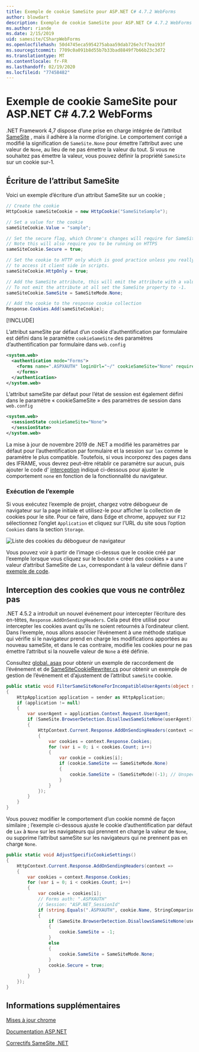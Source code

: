 ```yaml
---
title: Exemple de cookie SameSite pour ASP.NET C# 4.7.2 WebForms
author: blowdart
description: Exemple de cookie SameSite pour ASP.NET C# 4.7.2 WebForms
ms.author: riande
ms.date: 2/15/2019
uid: samesite/CSharpWebForms
ms.openlocfilehash: 50d4745eca5954275abaa59dab726e7cf7ea193f
ms.sourcegitcommit: 7709c0a091b8d55b7b33bad8849f7b66b23c3d72
ms.translationtype: MT
ms.contentlocale: fr-FR
ms.lasthandoff: 02/19/2020
ms.locfileid: "77458482"
---
```

# <a name="samesite-cookie-sample-for-aspnet-472-c-webforms"></a>Exemple de cookie SameSite pour ASP.NET C# 4.7.2 WebForms

.NET Framework 4,7 dispose d’une prise en charge intégrée de l’attribut [SameSite](https://www.owasp.org/index.php/SameSite) , mais il adhère à la norme d’origine.
Le comportement corrigé a modifié la signification de `SameSite.None` pour émettre l’attribut avec une valeur de `None`, au lieu de ne pas émettre la valeur du tout. Si vous ne souhaitez pas émettre la valeur, vous pouvez définir la propriété `SameSite` sur un cookie sur-1.

## <a name="sampleCode"></a>Écriture de l’attribut SameSite

Voici un exemple d’écriture d’un attribut SameSite sur un cookie ;

```c#
// Create the cookie
HttpCookie sameSiteCookie = new HttpCookie("SameSiteSample");

// Set a value for the cookie
sameSiteCookie.Value = "sample";

// Set the secure flag, which Chrome's changes will require for SameSite none.
// Note this will also require you to be running on HTTPS
sameSiteCookie.Secure = true;

// Set the cookie to HTTP only which is good practice unless you really do need
// to access it client side in scripts.
sameSiteCookie.HttpOnly = true;

// Add the SameSite attribute, this will emit the attribute with a value of none.
// To not emit the attribute at all set the SameSite property to -1.
sameSiteCookie.SameSite = SameSiteMode.None;

// Add the cookie to the response cookie collection
Response.Cookies.Add(sameSiteCookie);
```

[!INCLUDE[](~/includes/MTcomments.md)]

L’attribut sameSite par défaut d’un cookie d’authentification par formulaire est défini dans le paramètre `cookieSameSite` des paramètres d’authentification par formulaire dans `web.config` 

```xml
<system.web>
  <authentication mode="Forms">
    <forms name=".ASPXAUTH" loginUrl="~/" cookieSameSite="None" requireSSL="true">
    </forms>
  </authentication>
</system.web>
```

L’attribut sameSite par défaut pour l’état de session est également défini dans le paramètre « cookieSameSite » des paramètres de session dans `web.config`

```xml
<system.web>
  <sessionState cookieSameSite="None">     
  </sessionState>
</system.web>
```

La mise à jour de novembre 2019 de .NET a modifié les paramètres par défaut pour l’authentification par formulaire et la session sur `lax` comme le paramètre le plus compatible. Toutefois, si vous incorporez des pages dans des IFRAME, vous devrez peut-être rétablir ce paramètre sur aucun, puis ajouter le code d' [interception](#interception) indiqué ci-dessous pour ajuster le comportement `none` en fonction de la fonctionnalité du navigateur.

### <a name="running-the-sample"></a>Exécution de l’exemple

Si vous exécutez l’exemple de projet, chargez votre débogueur de navigateur sur la page initiale et utilisez-le pour afficher la collection de cookies pour le site.
Pour ce faire, dans Edge et chrome, appuyez sur `F12` sélectionnez l’onglet `Application` et cliquez sur l’URL du site sous l’option `Cookies` dans la section `Storage`.

![Liste des cookies du débogueur de navigateur](sample/img/BrowserDebugger.png)

Vous pouvez voir à partir de l’image ci-dessus que le cookie créé par l’exemple lorsque vous cliquez sur le bouton « créer des cookies » a une valeur d’attribut SameSite de `Lax`, correspondant à la valeur définie dans l' [exemple de code](#sampleCode).

## <a name="interception"></a>Interception des cookies que vous ne contrôlez pas

.NET 4.5.2 a introduit un nouvel événement pour intercepter l’écriture des en-têtes, `Response.AddOnSendingHeaders`. Cela peut être utilisé pour intercepter les cookies avant qu’ils ne soient retournés à l’ordinateur client. Dans l’exemple, nous allons associer l’événement à une méthode statique qui vérifie si le navigateur prend en charge les modifications apportées au nouveau sameSite, et dans le cas contraire, modifie les cookies pour ne pas émettre l’attribut si la nouvelle valeur de `None` a été définie.

Consultez [global. asax](https://github.com/blowdart/AspNetSameSiteSamples/blob/master/AspNet472CSharpWebForms/Global.asax.cs) pour obtenir un exemple de raccordement de l’événement et de [SameSiteCookieRewriter.cs](https://github.com/blowdart/AspNetSameSiteSamples/blob/master/AspNet472CSharpWebForms/SameSiteCookieRewriter.cs) pour obtenir un exemple de gestion de l’événement et d’ajustement de l’attribut `sameSite` cookie.

```c#
public static void FilterSameSiteNoneForIncompatibleUserAgents(object sender)
{
    HttpApplication application = sender as HttpApplication;
    if (application != null)
    {
        var userAgent = application.Context.Request.UserAgent;
        if (SameSite.BrowserDetection.DisallowsSameSiteNone(userAgent))
        {
            HttpContext.Current.Response.AddOnSendingHeaders(context =>
            {
                var cookies = context.Response.Cookies;
                for (var i = 0; i < cookies.Count; i++)
                {
                    var cookie = cookies[i];
                    if (cookie.SameSite == SameSiteMode.None)
                    {
                        cookie.SameSite = (SameSiteMode)(-1); // Unspecified
                    }
                }
            });
        }
    }
}
```

Vous pouvez modifier le comportement d’un cookie nommé de façon similaire ; l’exemple ci-dessous ajuste le cookie d’authentification par défaut de `Lax` à `None` sur les navigateurs qui prennent en charge la valeur de `None`, ou supprime l’attribut sameSite sur les navigateurs qui ne prennent pas en charge `None`.

```c#
public static void AdjustSpecificCookieSettings()
{
    HttpContext.Current.Response.AddOnSendingHeaders(context =>
    {
        var cookies = context.Response.Cookies;
        for (var i = 0; i < cookies.Count; i++)
        {
            var cookie = cookies[i]; 
            // Forms auth: ".ASPXAUTH"
            // Session: "ASP.NET_SessionId"
            if (string.Equals(".ASPXAUTH", cookie.Name, StringComparison.Ordinal))
            { 
                if (SameSite.BrowserDetection.DisallowsSameSiteNone(userAgent))
                {
                    cookie.SameSite = -1;
                }
                else
                {
                    cookie.SameSite = SameSiteMode.None;
                }
                cookie.Secure = true;
            }
        }
    });
}
```

## <a name="more-information"></a>Informations supplémentaires

[Mises à jour chrome](https://www.chromium.org/updates/same-site)

[Documentation ASP.NET](/aspnet/samesite/system-web-samesite)

[Correctifs SameSite .NET](/aspnet/samesite/kbs-samesite)